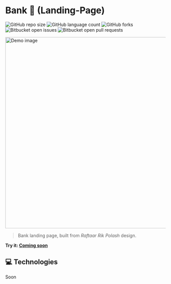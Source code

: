 # Bank 💸 (Landing-Page)
![GitHub repo size](https://img.shields.io/github/repo-size/matheusgesser/bank-landing-page?style=for-the-badge)
![GitHub language count](https://img.shields.io/github/languages/count/matheusgesser/bank-landing-page?style=for-the-badge)
![GitHub forks](https://img.shields.io/github/forks/matheusgesser/bank-landing-page?style=for-the-badge)
![Bitbucket open issues](https://img.shields.io/bitbucket/issues/matheusgesser/bank-landing-page?style=for-the-badge)
![Bitbucket open pull requests](https://img.shields.io/bitbucket/pr-raw/matheusgesser/bank-landing-page?style=for-the-badge)

<img src="#" width='600px' alt="Demo image">

> Bank landing page, built from *Raftaar Rik Polash* design.

**Try it: <a href="#" target='_blank'>Coming soon</a>**

## 💻 **Technologies**

Soon
